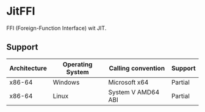 # JitFFI
FFI (Foreign-Function Interface) wit JIT.

## Support

Architecture|Operating System|Calling convention |Support
------------|----------------|-------------------|-------
x86-64|Windows|Microsoft x64|Partial
x86-64|Linux|System V AMD64 ABI|Partial
